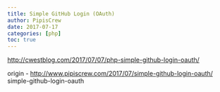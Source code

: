 ```yaml
---
title: Simple GitHub Login (OAuth)
author: PipisCrew
date: 2017-07-17
categories: [php]
toc: true
---
```


http://cwestblog.com/2017/07/07/php-simple-github-login-oauth/

origin - http://www.pipiscrew.com/2017/07/simple-github-login-oauth/ simple-github-login-oauth